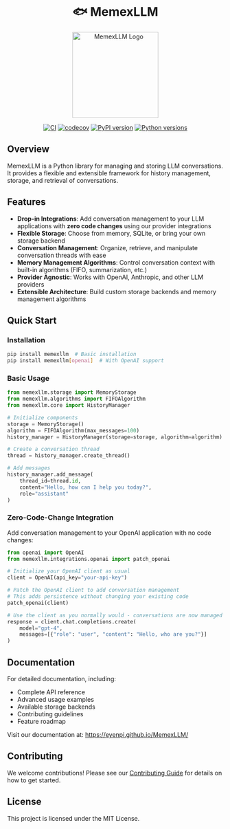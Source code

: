 <h1 align="center">🐟 MemexLLM</h1>

<p align="center">
  <img src="docs/website/static/img/memex_logo.svg" alt="MemexLLM Logo" width="200"/>
</p>

<p align="center">
  <a href="https://github.com/eyenpi/memexllm/actions/workflows/ci.yml"><img src="https://github.com/eyenpi/memexllm/actions/workflows/ci.yml/badge.svg" alt="CI"></a>
  <a href="https://codecov.io/gh/eyenpi/memexllm"><img src="https://codecov.io/gh/eyenpi/memexllm/branch/main/graph/badge.svg?token=7C386MR8T9" alt="codecov"></a>
  <a href="https://badge.fury.io/py/memexllm"><img src="https://badge.fury.io/py/memexllm.svg" alt="PyPI version"></a>
  <a href="https://pypi.org/project/memexllm/"><img src="https://img.shields.io/pypi/pyversions/memexllm.svg" alt="Python versions"></a>
</p>

## Overview

MemexLLM is a Python library for managing and storing LLM conversations. It provides a flexible and extensible framework for history management, storage, and retrieval of conversations.

## Features

- **Drop-in Integrations**: Add conversation management to your LLM applications with **zero code changes** using our provider integrations
- **Flexible Storage**: Choose from memory, SQLite, or bring your own storage backend
- **Conversation Management**: Organize, retrieve, and manipulate conversation threads with ease
- **Memory Management Algorithms**: Control conversation context with built-in algorithms (FIFO, summarization, etc.)
- **Provider Agnostic**: Works with OpenAI, Anthropic, and other LLM providers
- **Extensible Architecture**: Build custom storage backends and memory management algorithms

## Quick Start

### Installation

```bash
pip install memexllm  # Basic installation
pip install memexllm[openai]  # With OpenAI support
```

### Basic Usage

```python
from memexllm.storage import MemoryStorage
from memexllm.algorithms import FIFOAlgorithm
from memexllm.core import HistoryManager

# Initialize components
storage = MemoryStorage()
algorithm = FIFOAlgorithm(max_messages=100)
history_manager = HistoryManager(storage=storage, algorithm=algorithm)

# Create a conversation thread
thread = history_manager.create_thread()

# Add messages
history_manager.add_message(
    thread_id=thread.id,
    content="Hello, how can I help you today?",
    role="assistant"
)
```

### Zero-Code-Change Integration

Add conversation management to your OpenAI application with no code changes:

```python
from openai import OpenAI
from memexllm.integrations.openai import patch_openai

# Initialize your OpenAI client as usual
client = OpenAI(api_key="your-api-key")

# Patch the OpenAI client to add conversation management
# This adds persistence without changing your existing code
patch_openai(client)

# Use the client as you normally would - conversations are now managed automatically
response = client.chat.completions.create(
    model="gpt-4",
    messages=[{"role": "user", "content": "Hello, who are you?"}]
)
```

## Documentation

For detailed documentation, including:
- Complete API reference
- Advanced usage examples
- Available storage backends
- Contributing guidelines
- Feature roadmap

Visit our documentation at: https://eyenpi.github.io/MemexLLM/

## Contributing

We welcome contributions! Please see our [Contributing Guide](CONTRIBUTING.md) for details on how to get started.

## License

This project is licensed under the MIT License.